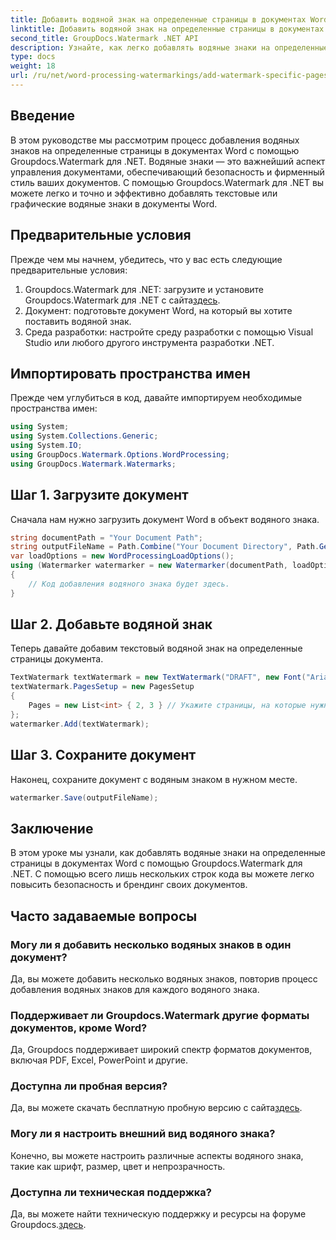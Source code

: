 ```yaml
---
title: Добавить водяной знак на определенные страницы в документах Word
linktitle: Добавить водяной знак на определенные страницы в документах Word
second_title: GroupDocs.Watermark .NET API
description: Узнайте, как легко добавлять водяные знаки на определенные страницы в документах Word с помощью Groupdocs для .NET. Повысьте безопасность документов и брендинг.
type: docs
weight: 18
url: /ru/net/word-processing-watermarkings/add-watermark-specific-pages-word-docs/
---
```

## Введение
В этом руководстве мы рассмотрим процесс добавления водяных знаков на определенные страницы в документах Word с помощью Groupdocs.Watermark для .NET. Водяные знаки — это важнейший аспект управления документами, обеспечивающий безопасность и фирменный стиль ваших документов. С помощью Groupdocs.Watermark для .NET вы можете легко и точно и эффективно добавлять текстовые или графические водяные знаки в документы Word.
## Предварительные условия
Прежде чем мы начнем, убедитесь, что у вас есть следующие предварительные условия:
1.  Groupdocs.Watermark для .NET: загрузите и установите Groupdocs.Watermark для .NET с сайта[здесь](https://releases.groupdocs.com/Watermark/net/).
2. Документ: подготовьте документ Word, на который вы хотите поставить водяной знак.
3. Среда разработки: настройте среду разработки с помощью Visual Studio или любого другого инструмента разработки .NET.

## Импортировать пространства имен
Прежде чем углубиться в код, давайте импортируем необходимые пространства имен:
```csharp
using System;
using System.Collections.Generic;
using System.IO;
using GroupDocs.Watermark.Options.WordProcessing;
using GroupDocs.Watermark.Watermarks;
```
## Шаг 1. Загрузите документ
Сначала нам нужно загрузить документ Word в объект водяного знака.
```csharp
string documentPath = "Your Document Path";
string outputFileName = Path.Combine("Your Document Directory", Path.GetFileName(documentPath));
var loadOptions = new WordProcessingLoadOptions();
using (Watermarker watermarker = new Watermarker(documentPath, loadOptions))
{
    // Код добавления водяного знака будет здесь.
}
```
## Шаг 2. Добавьте водяной знак
Теперь давайте добавим текстовый водяной знак на определенные страницы документа.
```csharp
TextWatermark textWatermark = new TextWatermark("DRAFT", new Font("Arial", 42));
textWatermark.PagesSetup = new PagesSetup
{
    Pages = new List<int> { 2, 3 } // Укажите страницы, на которые нужно добавить водяной знак
};
watermarker.Add(textWatermark);
```
## Шаг 3. Сохраните документ
Наконец, сохраните документ с водяным знаком в нужном месте.
```csharp
watermarker.Save(outputFileName);
```

## Заключение
В этом уроке мы узнали, как добавлять водяные знаки на определенные страницы в документах Word с помощью Groupdocs.Watermark для .NET. С помощью всего лишь нескольких строк кода вы можете легко повысить безопасность и брендинг своих документов.
## Часто задаваемые вопросы
### Могу ли я добавить несколько водяных знаков в один документ?
Да, вы можете добавить несколько водяных знаков, повторив процесс добавления водяных знаков для каждого водяного знака.
### Поддерживает ли Groupdocs.Watermark другие форматы документов, кроме Word?
Да, Groupdocs поддерживает широкий спектр форматов документов, включая PDF, Excel, PowerPoint и другие.
### Доступна ли пробная версия?
 Да, вы можете скачать бесплатную пробную версию с сайта[здесь](https://releases.groupdocs.com/).
### Могу ли я настроить внешний вид водяного знака?
Конечно, вы можете настроить различные аспекты водяного знака, такие как шрифт, размер, цвет и непрозрачность.
### Доступна ли техническая поддержка?
 Да, вы можете найти техническую поддержку и ресурсы на форуме Groupdocs.[здесь](https://forum.groupdocs.com/c/watermark/19).